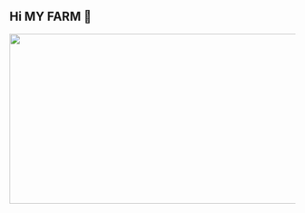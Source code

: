 ## Hi MY FARM 👋

<a href="https://github.com/devxb/gitanimals">
<img
  src="https://render.gitanimals.org/farms/jJiwan"
  width="600"
  height="300"
/>
</a>
